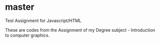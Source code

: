 # master
Test Assignment for Javascript/HTML

These are codes from the Assignment of my Degree subject - Introduction to computer graphics.
